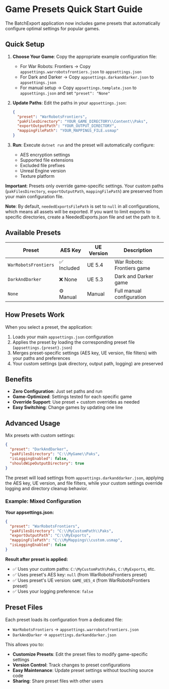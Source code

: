 # Game Presets Quick Start Guide

The BatchExport application now includes game presets that automatically configure optimal settings for popular games.

## Quick Setup

1. **Choose Your Game**: Copy the appropriate example configuration file:
   - For War Robots: Frontiers → Copy `appsettings.warrobotsfrontiers.json` to `appsettings.json`
   - For Dark and Darker → Copy `appsettings.darkanddarker.json` to `appsettings.json`
   - For manual setup → Copy `appsettings.template.json` to `appsettings.json` and set `"preset": "None"`

2. **Update Paths**: Edit the paths in your `appsettings.json`:
   ```json
   {
     "preset": "WarRobotsFrontiers",
     "pakFilesDirectory": "YOUR_GAME_DIRECTORY\\Content\\Paks",
     "exportOutputPath": "YOUR_OUTPUT_DIRECTORY",
     "mappingFilePath": "YOUR_MAPPINGS_FILE.usmap"
   }
   ```

3. **Run**: Execute `dotnet run` and the preset will automatically configure:
   - AES encryption settings
   - Supported file extensions
   - Excluded file prefixes
   - Unreal Engine version
   - Texture platform

**Important**: Presets only override game-specific settings. Your custom paths (`pakFilesDirectory`, `exportOutputPath`, `mappingFilePath`) are preserved from your main configuration file.

**Note**: By default, `neededExportsFilePath` is set to `null` in all configurations, which means all assets will be exported. If you want to limit exports to specific directories, create a NeededExports.json file and set the path to it.

## Available Presets

| Preset | AES Key | UE Version | Description |
|--------|---------|------------|-------------|
| `WarRobotsFrontiers` | ✅ Included | UE 5.4 | War Robots: Frontiers game |
| `DarkAndDarker` | ❌ None | UE 5.3 | Dark and Darker game |
| `None` | ⚙️ Manual | Manual | Full manual configuration |

## How Presets Work

When you select a preset, the application:
1. Loads your main `appsettings.json` configuration
2. Applies the preset by loading the corresponding preset file (`appsettings.{preset}.json`)
3. Merges preset-specific settings (AES key, UE version, file filters) with your paths and preferences
4. Your custom settings (pak directory, output path, logging) are preserved

## Benefits

- **Zero Configuration**: Just set paths and run
- **Game-Optimized**: Settings tested for each specific game
- **Override Support**: Use preset + custom overrides as needed
- **Easy Switching**: Change games by updating one line

## Advanced Usage

Mix presets with custom settings:
```json
{
  "preset": "DarkAndDarker",
  "pakFilesDirectory": "C:\\MyGame\\Paks",
  "isLoggingEnabled": false,
  "shouldWipeOutputDirectory": true
}
```

The preset will load settings from `appsettings.darkanddarker.json`, applying the AES key, UE version, and file filters, while your custom settings override logging and directory cleanup behavior.

### Example: Mixed Configuration
**Your appsettings.json:**
```json
{
  "preset": "WarRobotsFrontiers",
  "pakFilesDirectory": "C:\\MyCustomPath\\Paks",
  "exportOutputPath": "C:\\MyExports",
  "mappingFilePath": "C:\\MyMappings\\custom.usmap",
  "isLoggingEnabled": false
}
```

**Result after preset is applied:**
- ✅ Uses your custom paths: `C:\MyCustomPath\Paks`, `C:\MyExports`, etc.
- ✅ Uses preset's AES key: `null` (from WarRobotsFrontiers preset)
- ✅ Uses preset's UE version: `GAME_UE5_4` (from WarRobotsFrontiers preset)
- ✅ Uses your logging preference: `false`

## Preset Files

Each preset loads its configuration from a dedicated file:
- `WarRobotsFrontiers` → `appsettings.warrobotsfrontiers.json`
- `DarkAndDarker` → `appsettings.darkanddarker.json`

This allows you to:
- **Customize Presets**: Edit the preset files to modify game-specific settings
- **Version Control**: Track changes to preset configurations
- **Easy Maintenance**: Update preset settings without touching source code
- **Sharing**: Share preset files with other users